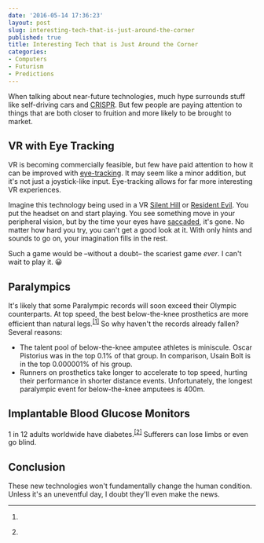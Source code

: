 ```yaml
---
date: '2016-05-14 17:36:23'
layout: post
slug: interesting-tech-that-is-just-around-the-corner
published: true
title: Interesting Tech that is Just Around the Corner
categories:
- Computers
- Futurism
- Predictions
---
```


When talking about near-future technologies, much hype surrounds stuff like self-driving cars and [CRISPR](https://en.wikipedia.org/wiki/CRISPR). But few people are paying attention to things that are both closer to fruition and more likely to be brought to market.


## VR with Eye Tracking

VR is becoming commercially feasible, but few have paid attention to how it can be improved with [eye-tracking](https://en.wikipedia.org/wiki/Eye_tracking). It may seem like a minor addition, but it's not just a joystick-like input. Eye-tracking allows for far more interesting VR experiences.

Imagine this technology being used in a VR [Silent Hill](https://en.wikipedia.org/wiki/Silent_Hill) or [Resident Evil](https://en.wikipedia.org/wiki/Resident_Evil). You put the headset on and start playing. You see something move in your peripheral vision, but by the time your eyes have [saccaded](https://en.wikipedia.org/wiki/Saccade), it's gone. No matter how hard you try, you can't get a good look at it. With only hints and sounds to go on, your imagination fills in the rest.

Such a game would be –without a doubt– the scariest game *ever*. I can't wait to play it. 😀


## Paralympics

It's likely that some Paralympic records will soon exceed their Olympic counterparts. At top speed, the best below-the-knee prosthetics are more efficient than natural legs.<sup>[\[1\]](#ref_1)</sup> So why haven't the records already fallen? Several reasons:

- The talent pool of below-the-knee amputee athletes is miniscule. Oscar Pistorius was in the top 0.1% of that group. In comparison, Usain Bolt is in the top 0.000001% of his group.
- Runners on prosthetics take longer to accelerate to top speed, hurting their performance in shorter distance events. Unfortunately, the longest paralympic event for below-the-knee amputees is 400m.


## Implantable Blood Glucose Monitors

1 in 12 adults worldwide have diabetes.<sup>[\[2\]](#ref_2)</sup> Sufferers can lose limbs or even go blind. 


## Conclusion

These new technologies won't fundamentally change the human condition. Unless it's an uneventful day, I doubt they'll even make the news. 

---

1. <span id="ref_1"></span> []()

2. <span id="ref_2"></span> []()
